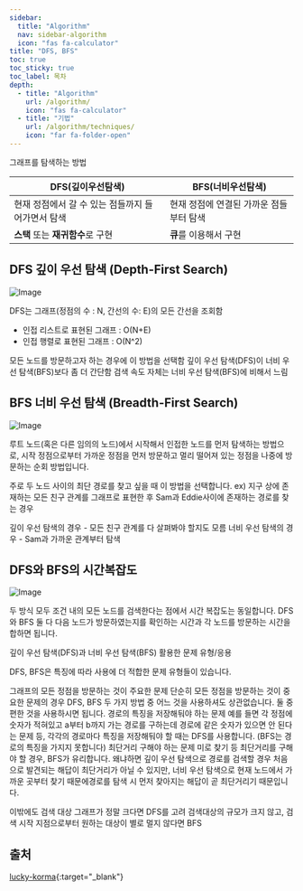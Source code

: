 ```yaml
---
sidebar:
  title: "Algorithm"
  nav: sidebar-algorithm
  icon: "fas fa-calculator"
title: "DFS, BFS"
toc: true
toc_sticky: true
toc_label: 목차
depth: 
  - title: "Algorithm"
    url: /algorithm/
    icon: "fas fa-calculator"
  - title: "기법"
    url: /algorithm/techniques/
    icon: "far fa-folder-open"
---
```

그래프를 탐색하는 방법

| **DFS**(깊이우선탐색)     | **BFS**(너비우선탐색)     |
|---    |---    |
| 현재 정점에서 갈 수 있는 점들까지 들어가면서 탐색     | 현재 정점에 연결된 가까운 점들부터 탐색     |
| **스택** 또는 **재귀함수**로 구현     | **큐**를 이용해서 구현     |

## DFS 깊이 우선 탐색 (Depth-First Search)
![Image](https://drive.google.com/uc?export=view&id=15GHbYruvUWNe6-0n4z9RwutDnn37ttUY)

DFS는 그래프(정점의 수 : N, 간선의 수: E)의 모든 간선을 조회함
* 인접 리스트로 표현된 그래프 : O(N+E)
* 인접 행렬로 표현된 그래프 : O(N^2)

모든 노드를 방문하고자 하는 경우에 이 방법을 선택함
깊이 우선 탐색(DFS)이 너비 우선 탐색(BFS)보다 좀 더 간단함
검색 속도 자체는 너비 우선 탐색(BFS)에 비해서 느림

## BFS 너비 우선 탐색 (Breadth-First Search)
![Image](https://drive.google.com/uc?export=view&id=1SZRERFl75GLi5tKmM1bJQOmIEsgdTmz8)

루트 노드(혹은 다른 임의의 노드)에서 시작해서 인접한 노드를 먼저 탐색하는 방법으로,
시작 정점으로부터 가까운 정점을 먼저 방문하고 멀리 떨어져 있는 정점을 나중에 방문하는 순회 방법입니다.

주로 두 노드 사이의 최단 경로를 찾고 싶을 때 이 방법을 선택합니다.
ex) 지구 상에 존재하는 모든 친구 관계를 그래프로 표현한 후 Sam과 Eddie사이에 존재하는 경로를 찾는 경우

깊이 우선 탐색의 경우 - 모든 친구 관계를 다 살펴봐야 할지도 모름
너비 우선 탐색의 경우 - Sam과 가까운 관계부터 탐색

## DFS와 BFS의 시간복잡도
![Image](https://drive.google.com/uc?export=view&id=1qsycXFykV6HDxlEeBBSFtiQYvsatc_tp)


두 방식 모두 조건 내의 모든 노드를 검색한다는 점에서 시간 복잡도는 동일합니다.
DFS와 BFS 둘 다 다음 노드가 방문하였는지를 확인하는 시간과 각 노드를 방문하는 시간을 합하면 됩니다.

깊이 우선 탐색(DFS)과 너비 우선 탐색(BFS) 활용한 문제 유형/응용

DFS, BFS은 특징에 따라 사용에 더 적합한 문제 유형들이 있습니다.

그래프의 모든 정점을 방문하는 것이 주요한 문제
단순히 모든 정점을 방문하는 것이 중요한 문제의 경우 DFS, BFS 두 가지 방법 중 어느 것을 사용하셔도 상관없습니다.
둘 중 편한 것을 사용하시면 됩니다.
경로의 특징을 저장해둬야 하는 문제
예를 들면 각 정점에 숫자가 적혀있고 a부터 b까지 가는 경로를 구하는데 경로에 같은 숫자가 있으면 안 된다는 문제 등, 각각의 경로마다 특징을 저장해둬야 할 때는 DFS를 사용합니다. (BFS는 경로의 특징을 가지지 못합니다)
최단거리 구해야 하는 문제
미로 찾기 등 최단거리를 구해야 할 경우, BFS가 유리합니다.
왜냐하면 깊이 우선 탐색으로 경로를 검색할 경우 처음으로 발견되는 해답이 최단거리가 아닐 수 있지만,
너비 우선 탐색으로 현재 노드에서 가까운 곳부터 찾기 때문에경로를 탐색 시 먼저 찾아지는 해답이 곧 최단거리기 때문입니다.

이밖에도 검색 대상 그래프가 정말 크다면 DFS를 고려
검색대상의 규모가 크지 않고, 검색 시작 지점으로부터 원하는 대상이 별로 멀지 않다면 BFS

## 출처 
[<i class="fas fa-link"></i> lucky-korma](https://velog.io/@lucky-korma/DFS-BFS%EC%9D%98-%EC%84%A4%EB%AA%85-%EC%B0%A8%EC%9D%B4%EC%A0%90){:target="_blank"}
